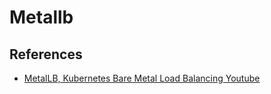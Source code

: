 # Metallb

## References

* [MetalLB, Kubernetes Bare Metal Load Balancing Youtube](https://www.youtube.com/watch?v=4_3B0lAsXWQ)
